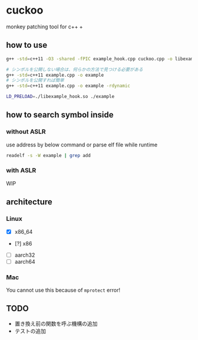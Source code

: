 # cuckoo

monkey patching tool for c++
+
## how to use
``` bash
g++ -std=c++11 -O3 -shared -fPIC example_hook.cpp cuckoo.cpp -o libexample_hook.so

# シンボルを公開しない場合は、何らかの方法で見つける必要がある
g++ -std=c++11 example.cpp -o example
# シンボルを公開すれば簡単
g++ -std=c++11 example.cpp -o example -rdynamic

LD_PRELOAD=./libexample_hook.so ./example
```

## how to search symbol inside
### without ASLR
use address by below command or parse elf file while runtime
``` bash
readelf -s -W example | grep add
```

### with ASLR
WIP

## architecture
### Linux
* [x] x86_64
* [?] x86
* [ ] aarch32
* [ ] aarch64

### Mac
You cannot use this because of `mprotect` error!

## TODO
* 置き換え前の関数を呼ぶ機構の追加
* テストの追加
